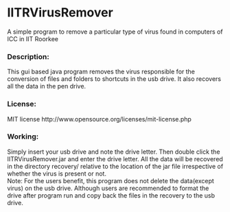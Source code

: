 IITRVirusRemover
===============

A simple program to remove a particular type of virus found in computers of ICC in IIT Roorkee

<h3>Description:</h3>
This gui based java program removes the virus responsible for the conversion of files and folders to shortcuts in the usb drive. It also recovers all the data in the pen drive.

<h3>License:</h3>
MIT license http://www.opensource.org/licenses/mit-license.php

<h3>Working:</h3>
Simply insert your usb drive and note the drive letter. Then double click the IITRVirusRemover.jar and enter the drive letter. All the data will be recovered in the directory recovery/ relative to the location of the jar file irrespective of whether the virus is present or not.<br>
Note: For the users benefit, this program does not delete the data(except virus) on the usb drive. Although users are recommended to format the drive after program run and copy back the files in the recovery to the usb drive.
